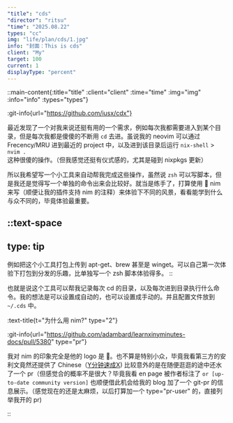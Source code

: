 ```yaml
---
"title": "cds"
"director": "ritsu"
"time": "2025.08.22"
types: "cc"
img: "life/plan/cds/1.jpg"
info: "封面：This is cds"
client: "My"
target: 100
current: 1
displayType: "percent"
---
```


::main-content{:title="title" :client="client" :time="time" :img="img" :info="info" :types="types"}

:git-info{url="https://github.com/iusx/cdx"}

最近发现了一个对我来说还挺有用的一个需求，例如每次我都需要进入到某个目录，但是每次我都是傻傻的不断用 `cd` 去进。虽说我的 neovim 可以通过 Frecency/MRU 进到最近的 project 中，以及进到该目录后运行 `nix-shell` > `nvim .` 这种很傻的操作。（但我感觉还挺有仪式感的，尤其是碰到 nixpkgs 更新）

所以我希望写一个小工具来自动帮我完成这些操作，虽然说 `zsh` 可以写脚本，但是我还是觉得写一个单独的命令出来会比较好。就当是练手了，打算使用 👑 nim 来写（顺便让我的插件支持 nim 的注释）来体验下不同的风景，看看能学到什么与众不同的，毕竟体验最重要。


::text-space
---
type: tip
---
例如把这个小工具打包上传到 apt-get、brew 甚至是 winget。可以自己第一次体验下打包到分发的乐趣，比单独写一个 zsh 脚本体验得多。
::

也就是说这个工具可以帮我记录每次 cd 的目录，以及每次进到目录执行什么命令。我的想法是可以设置成自动的，也可以设置成手动的。并且配置文件放到 `~/.cds` 中。


:text-title{t="为什么用 nim?" type="2"}

:git-info{url="https://github.com/adambard/learnxinyminutes-docs/pull/5380" type="pr"}

我对 nim 的印象完全是他的 logo 是 👑。也不算是特别小众，毕竟我看第三方的安利文竟然还提供了 Chinese（[Y分钟速成X](https://learnxinyminutes.com/zh-cn/nim/)) 比较意外的是在随便逛逛的途中还水了一个 pr（但感觉合的概率不是很大？毕竟我看 en page 被作者标注了 `or [up-to-date community version]` 也顺便借此机会给我的 blog 加了一个 git-pr 的信息展示。（感觉现在的还是太麻烦，以后打算加一个 type="pr-user" 的，直接列举我开的 pr)


::

